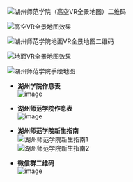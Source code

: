
![湖州师范学院（高空VR全景地图）二维码](https://github.com/user-attachments/assets/34c4cbea-f3e0-489d-8e9a-6f419de1fcc9)

![高空VR全景地图效果](https://github.com/user-attachments/assets/8b0a9171-3710-4d2b-9802-187a5e411ea3)

![湖州师范学院地面VR全景地图二维码](https://github.com/user-attachments/assets/799acdb8-00d0-499e-9179-6d22e3eee029)

![地面VR全景地图效果](https://github.com/user-attachments/assets/63f66ed5-4fd6-4af1-ae01-7d45e2138d39)

![湖州师范学院手绘地图](https://github.com/user-attachments/assets/cfe5da6d-0020-4b44-93e7-e7297cd3be9a)


- **湖州学院作息表**  
  ![image](https://github.com/user-attachments/assets/869f919f-3475-40c6-856d-0ad890e1a52a)

- **湖州师范学院作息表**  
  ![image](https://github.com/user-attachments/assets/11fa391a-a4c1-4d76-b6d5-299744f18dde)

- **湖州师范学院新生指南**  
  ![湖州师范学院新生指南1](https://github.com/user-attachments/assets/1fc1b1ef-b5fd-405b-9752-9b4f4403760a)  
  ![湖州师范学院新生指南2](https://github.com/user-attachments/assets/bc2de8b7-2a80-48e1-9796-9f3b3f6fee45)

- **微信群二维码**  
  ![image](https://github.com/user-attachments/assets/3672ac07-a647-427c-91e1-75c7d99577e3)
